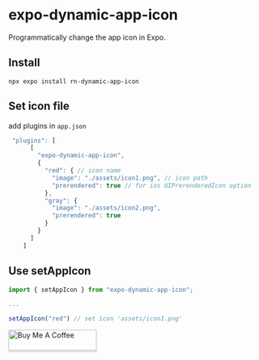 # expo-dynamic-app-icon

Programmatically change the app icon in Expo.

## Install

```
npx expo install rn-dynamic-app-icon
```

## Set icon file

add plugins in `app.json`

```typescript
 "plugins": [
      [
        "expo-dynamic-app-icon",
        {
          "red": { // icon name
            "image": "./assets/icon1.png", // icon path
            "prerendered": true // for ios UIPrerenderedIcon option
          },
          "gray": {
            "image": "./assets/icon2.png",
            "prerendered": true
          }
        }
      ]
    ]
```

## Use setAppIcon

```typescript
import { setAppIcon } from "expo-dynamic-app-icon";

...

setAppIcon("red") // set icon 'assets/icon1.png'
```

<a href="https://www.buymeacoffee.com/outsung" target="_blank"><img src="https://www.buymeacoffee.com/assets/img/custom_images/orange_img.png" alt="Buy Me A Coffee" style="height: 41px !important;width: 174px !important;box-shadow: 0px 3px 2px 0px rgba(190, 190, 190, 0.5) !important;-webkit-box-shadow: 0px 3px 2px 0px rgba(190, 190, 190, 0.5) !important;" ></a>
